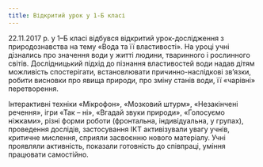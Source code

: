 ```yaml
---
title: Відкритий урок у 1-Б класі
---
```


22.11.2017 р. у 1–Б класі відбувся відкритий урок-дослідження з природознавства на тему «Вода та її властивості». На уроці учні дізнались про значення води у житті людини, тваринного і рослинного світів. Дослідницький підхід до пізнання властивостей води надав дітям можливість спостерігати, встановлювати причинно-наслідкові зв’язки, робити висновки про явища природи, про зміну станів води, її «чарівні» перетворення.

Інтерактивні техніки «Мікрофон», «Мозковий штурм», «Незакінчені речення», ігри «Так – ні», «Вгадай звуки природи», «Голосуємо ніжками», різні форми роботи (фронтальна, індивідуальна, у групах), проведення дослідів, застосування ІКТ активізували увагу учнів, критичне мислення, сприяли засвоєнню нового матеріалу. Учні проявляли активність, показали готовність до співпраці, уміння працювати самостійно.

<slideshow id="72157689055226891"></slideshow>
